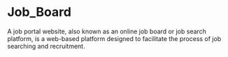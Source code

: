 # Job_Board
A job portal website, also known as an online job board or job search platform, is a web-based platform designed to facilitate the process of job searching and recruitment. 
